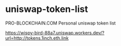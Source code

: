 # uniswap-token-list
PRO-BLOCKCHAIN.COM Personal uniswap token list


https://wispy-bird-88a7.uniswap.workers.dev/?url=http://tokens.1inch.eth.link